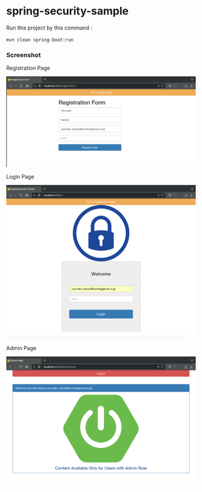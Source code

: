 # spring-security-sample

Run this project by this command :

`mvn clean spring-boot:run`

### Screenshot

Registration Page

![Registration Page](img/register.png "Registration Page")

Login Page

![Login Page](img/login.png "Login Page")

Admin Page

![Admin Page](img/admin.png "Admin Page")
